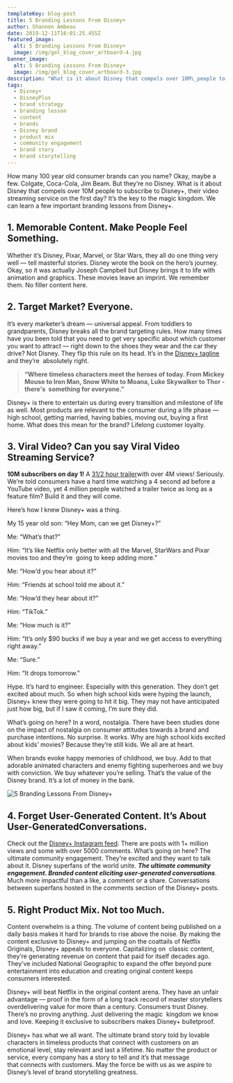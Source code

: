 ```yaml
---
templateKey: blog-post
title: 5 Branding Lessons From Disney+
author: Shannon Ambeau
date: 2019-12-11T16:01:25.455Z
featured_image:
  alt: 5 Branding Lessons From Disney+
  image: /img/gel_blog_cover_artboard-4.jpg
banner_image:
  alt: 5 Branding Lessons From Disney+
  image: /img/gel_blog_cover_artboard-3.jpg
description: "What is it about Disney that compels over 10M\_people to subscribe to Disney+, their video streaming service on the first day? We can learn a few important branding lessons from Disney+.\_"
tags:
  - Disney+
  - DisneyPlus
  - brand strategy
  - branding lesson
  - content
  - brands
  - Disney brand
  - product mix
  - community engagement
  - brand story
  - brand storytelling
---
```

How many 100 year old consumer brands can you name? Okay, maybe a few. Colgate, Coca-Cola, Jim Beam. But they’re no Disney. What is it about Disney that compels over 10M people to subscribe to Disney+, their video streaming service on the first day? It’s the key to the magic kingdom. We can learn a few important branding lessons from Disney+.  

## 1. Memorable Content. Make People Feel Something.

Whether it’s Disney, Pixar, Marvel, or Star Wars, they all do one thing very well — tell masterful stories. Disney wrote the book on the hero’s journey. Okay, so it was actually Joseph Campbell but Disney brings it to life with animation and graphics. These movies leave an imprint. We remember them. No filler content here.  

## 2. Target Market? Everyone.

It’s every marketer’s dream — universal appeal. From toddlers to grandparents, Disney breaks all the brand targeting rules. How many times have you been told that you need to get very specific about which customer you want to attract — right down to the shoes they wear and the car they drive? Not Disney. They flip this rule on its head. It’s in the ​[Disney+ tagline​](https://www.disneyplus.com/en-ca/welcome) and they’re  absolutely right.  

> **“Where timeless characters meet the heroes of today. From Mickey Mouse to Iron Man, Snow White to Moana, Luke Skywalker to Thor - there's  something for everyone.”**

Disney+ is there to entertain us during every transition and milestone of life as well. Most products are relevant to the consumer during a life phase — high school, getting married, having babies, moving out, buying a first home. What does this mean for the brand? Lifelong customer loyalty. 

## 3. Viral Video? Can you say Viral Video Streaming Service?

**10M subscribers on day 1!**​ A ​[31/2 hour trailer​](https://www.youtube.com/watch?v=m0FRDaHnITI) with over 4M views! Seriously. We’re told consumers have a hard time watching a 4 second ad before a YouTube video, yet 4 million people watched a trailer twice as long as a feature film? Build it and they will come. 

Here’s how I knew Disney+ was a thing. 

My 15 year old son: “Hey Mom, can we get Disney+?” 

Me: “What’s that?”  

Him: “It’s like Netflix only better with all the Marvel, StarWars and Pixar movies too and they’re  going to keep adding more.” 

Me: “How’d you hear about it?” 

Him: “Friends at school told me about it.” 

Me: “How’d they hear about it?” 

Him: “TikTok.” 

Me: “How much is it?” 

Him: “It’s only $90 bucks if we buy a year and we get access to everything right away.” 

Me: “Sure.” 

Him: “It drops tomorrow.”  

Hype. It’s hard to engineer. Especially with this generation. They don’t get excited about much. So when high school kids were hyping the launch, Disney+ knew they were going to hit it big. They may not have anticipated just how big, but if I saw it coming, I’m sure they did. 

What’s going on here? In a word, nostalgia. There have been studies done on the impact of nostalgia on consumer attitudes towards a brand and purchase intentions. No surprise. It works. Why are high school kids excited about kids’ movies? Because they’re still kids. We all are at heart.  

When brands evoke happy memories of childhood, we buy. Add to that adorable animated characters and enemy fighting superheroes and we buy with conviction. We buy whatever you’re selling. That’s the value of the Disney brand. It’s a lot of money in the bank.  

![5 Branding Lessons From Disney+](/img/gel_blog_cover_artboard-5.jpg "5 Branding Lessons From Disney+")

## 4. Forget User-Generated Content. It’s About User-Generated ​Conversations​.

Check out the ​[Disney+ Instagram feed​](https://www.instagram.com/disneyplus/?hl=en). There are posts with 1+ million views and some with over 5000 comments. What’s going on here? The ultimate community engagement. They’re excited and they want to talk about it. Disney superfans of the world unite. ​**_The ultimate community engagement. Branded content eliciting user-generated conversations_**. ​Much more impactful than a like, a comment or a share. Conversations between superfans hosted in the comments section of the Disney+ posts.  

## 5. Right Product Mix. Not too Much.

Content overwhelm is a thing. The volume of content being published on a daily basis makes it hard for brands to rise above the noise. By making the content exclusive to Disney+ and jumping on the coattails of Netflix Originals, Disney+ appeals to everyone. Capitalizing on  classic content, they’re generating revenue on content that paid for itself decades ago. They’ve included National Geographic to expand the offer beyond pure entertainment into education and creating original content keeps consumers interested. 

Disney+ will beat Netflix in the original content arena. They have an unfair advantage — proof in the form of a long track record of master storytellers overdelivering value for more than a century. Consumers trust Disney. There’s no proving anything. Just delivering the magic  kingdom we know and love. Keeping it exclusive to subscribers makes Disney+ bulletproof. 

Disney+ has what we all want. The ultimate brand story told by lovable characters in timeless products that connect with customers on an emotional level, stay relevant and last a lifetime. No matter the product or service, every company has a story to tell and it’s that message that connects with customers. May the force be with us as we aspire to Disney’s level of brand storytelling greatness.
